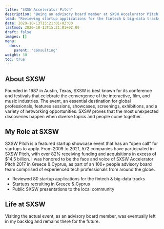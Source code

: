 ```yaml
---
title: "SXSW Accelerator Pitch"
description: "Being an advisory board member at SXSW Accelerator Pitch."
lead: "Reviewing startup applications for the fintech & big-data tracks while recruiting the best startups around Greece & Cyprus."
date: 2020-10-13T15:21:01+02:00
lastmod: 2020-10-13T15:21:01+02:00
draft: false
images: []
menu:
  docs:
    parent: "consulting"
weight: 30
toc: true
---
```


## About SXSW

Founded in 1987 in Austin, Texas, SXSW is best known for its conference and festivals that celebrate the convergence of the interactive, film, and music industries. The event, an essential destination for global professionals, features sessions, showcases, screenings, exhibitions, and a variety of networking opportunities. SXSW proves that the most unexpected discoveries happen when diverse topics and people come together.

## My Role at SXSW

SXSW Pitch is a featured startup showcase event that has an “open call” for startups to apply. From 2009 to 2021, 572 companies have participated in SXSW Pitch, with over 82% receiving funding and acquisitions in excess of $14.5 billion. I was honored to be the face and voice of SXSW Accelerator Pitch 2017 in Greece & Cyprus, as part of an 100+ people advisory board team comprised of experienced tech professionals from around the globe.

* Reviewed 80 startup applications for the fintech & big-data tracks
* Startups recruiting in Greece & Cyprus
* Public SXSW presentations to the local community

## Life at SXSW

Visiting the actual event, as an advisory board member, was eventually left in my backlog and remains there for the future.
